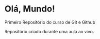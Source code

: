 # Olá, Mundo!
 Primeiro Repositório do curso de Git e Github

Repositório criado durante uma aula ao vivo.